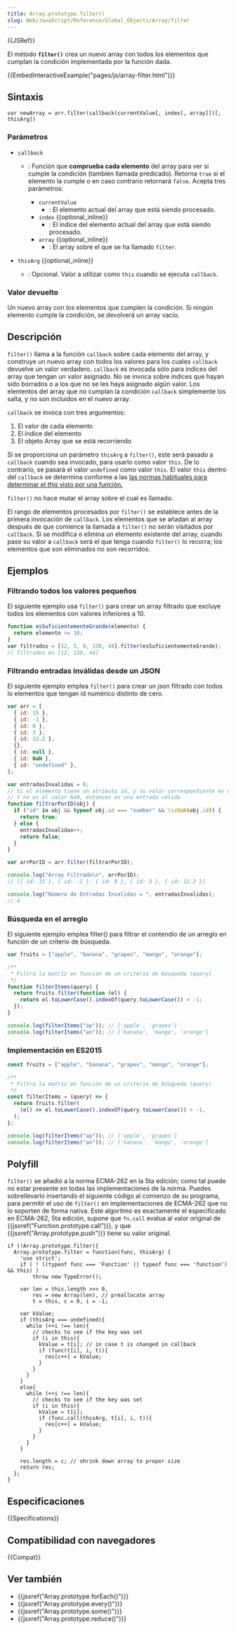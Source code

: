 ```yaml
---
title: Array.prototype.filter()
slug: Web/JavaScript/Reference/Global_Objects/Array/filter
---
```


{{JSRef}}

El método **`filter()`** crea un nuevo array con todos los elementos que cumplan la condición implementada por la función dada.

{{EmbedInteractiveExample("pages/js/array-filter.html")}}

## Sintaxis

```
var newArray = arr.filter(callback(currentValue[, index[, array]])[, thisArg])
```

### Parámetros

- `callback`

  - : Función que **comprueba cada elemento** del array para ver si cumple la condición (también llamada predicado). Retorna `true` si el elemento la cumple o en caso contrario retornará `false`. Acepta tres parámetros:

    - `currentValue`
      - : El elemento actual del array que está siendo procesado.
    - `index` {{optional_inline}}
      - : El índice del elemento actual del array que está siendo procesado.
    - `array` {{optional_inline}}
      - : El array sobre el que se ha llamado `filter`.

- `thisArg` {{optional_inline}}
  - : Opcional. Valor a utilizar como `this` cuando se ejecuta `callback`.

### Valor devuelto

Un nuevo array con los elementos que cumplen la condición. Si ningún elemento cumple la condición, se devolverá un array vacío.

## Descripción

`filter()` llama a la función `callback` sobre cada elemento del array, y construye un nuevo array con todos los valores para los cuales `callback` devuelve un valor verdadero. `callback` es invocada sólo para índices del array que tengan un valor asignado. No se invoca sobre índices que hayan sido borrados o a los que no se les haya asignado algún valor. Los elementos del array que no cumplan la condición `callback` simplemente los salta, y no son incluidos en el nuevo array.

`callback` se invoca con tres argumentos:

1. El valor de cada elemento
2. El índice del elemento
3. El objeto Array que se está recorriendo

Si se proporciona un parámetro `thisArg` a `filter()`, este será pasado a `callback` cuando sea invocado, para usarlo como valor `this`. De lo contrario, se pasará el valor `undefined` como valor `this`. El valor `this` dentro del `callback` se determina conforme a las [las normas habituales para determinar el _this_ visto por una función.](/es/docs/Web/JavaScript/Reference/Operators/this)

`filter()` no hace mutar el array sobre el cual es llamado.

El rango de elementos procesados por `filter()` se establece antes de la primera invocación de `callback`. Los elementos que se añadan al array después de que comience la llamada a `filter()` no serán visitados por `callback`. Si se modifica o elimina un elemento existente del array, cuando pase su valor a `callback` será el que tenga cuando `filter()` lo recorra; los elementos que son eliminados no son recorridos.

## Ejemplos

### Filtrando todos los valores pequeños

El siguiente ejemplo usa `filter()` para crear un array filtrado que excluye todos los elementos con valores inferiores a 10.

```js
function esSuficientementeGrande(elemento) {
  return elemento >= 10;
}
var filtrados = [12, 5, 8, 130, 44].filter(esSuficientementeGrande);
// filtrados es [12, 130, 44]
```

### Filtrando entradas inválidas desde un JSON

El siguiente ejemplo emplea `filter()` para crear un json filtrado con todos lo elementos que tengan id numérico distinto de cero.

```js
var arr = [
  { id: 15 },
  { id: -1 },
  { id: 0 },
  { id: 3 },
  { id: 12.2 },
  {},
  { id: null },
  { id: NaN },
  { id: "undefined" },
];

var entradasInvalidas = 0;
// Si el elemento tiene un atributo id, y su valor correspondiente es un numero
// Y no es el valor NaN, entonces es una entrada válida
function filtrarPorID(obj) {
  if ("id" in obj && typeof obj.id === "number" && !isNaN(obj.id)) {
    return true;
  } else {
    entradasInvalidas++;
    return false;
  }
}

var arrPorID = arr.filter(filtrarPorID);

console.log("Array Filtrado\n", arrPorID);
// [{ id: 15 }, { id: -1 }, { id: 0 }, { id: 3 }, { id: 12.2 }]

console.log("Número de Entradas Invalidas = ", entradasInvalidas);
// 4
```

### Búsqueda en el arreglo

El siguiente ejemplo emplea filter() para filtrar el contendio de un arreglo en función de un criterio de búsqueda.

```js
var fruits = ["apple", "banana", "grapes", "mango", "orange"];

/**
 * Filtra la matríz en función de un criterio de búsqueda (query)
 */
function filterItems(query) {
  return fruits.filter(function (el) {
    return el.toLowerCase().indexOf(query.toLowerCase()) > -1;
  });
}

console.log(filterItems("ap")); // ['apple', 'grapes']
console.log(filterItems("an")); // ['banana', 'mango', 'orange']
```

### Implementación en ES2015

```js
const fruits = ["apple", "banana", "grapes", "mango", "orange"];

/**
 * Filtra la matríz en función de un criterio de búsqueda (query)
 */
const filterItems = (query) => {
  return fruits.filter(
    (el) => el.toLowerCase().indexOf(query.toLowerCase()) > -1,
  );
};

console.log(filterItems("ap")); // ['apple', 'grapes']
console.log(filterItems("an")); // ['banana', 'mango', 'orange']
```

## Polyfill

`filter()` se añadió a la norma ECMA-262 en la 5ta edición; como tal puede no estar presente en todas las implementaciones de la norma. Puedes sobrellevarlo insertando el siguiente código al comienzo de su programa, para permitir el uso de `filter()` en implementaciones de ECMA-262 que no lo soporten de forma nativa. Este algoritmo es exactamente el especificado en ECMA-262, 5ta edición, supone que `fn.call` evalua al valor original de {{jsxref("Function.prototype.call")}}, y que {{jsxref("Array.prototype.push")}} tiene su valor original.

```
if (!Array.prototype.filter){
  Array.prototype.filter = function(func, thisArg) {
    'use strict';
    if ( ! ((typeof func === 'Function' || typeof func === 'function') && this) )
        throw new TypeError();

    var len = this.length >>> 0,
        res = new Array(len), // preallocate array
        t = this, c = 0, i = -1;

    var kValue;
    if (thisArg === undefined){
      while (++i !== len){
        // checks to see if the key was set
        if (i in this){
          kValue = t[i]; // in case t is changed in callback
          if (func(t[i], i, t)){
            res[c++] = kValue;
          }
        }
      }
    }
    else{
      while (++i !== len){
        // checks to see if the key was set
        if (i in this){
          kValue = t[i];
          if (func.call(thisArg, t[i], i, t)){
            res[c++] = kValue;
          }
        }
      }
    }

    res.length = c; // shrink down array to proper size
    return res;
  };
}
```

## Especificaciones

{{Specifications}}

## Compatibilidad con navegadores

{{Compat}}

## Ver también

- {{jsxref("Array.prototype.forEach()")}}
- {{jsxref("Array.prototype.every()")}}
- {{jsxref("Array.prototype.some()")}}
- {{jsxref("Array.prototype.reduce()")}}
